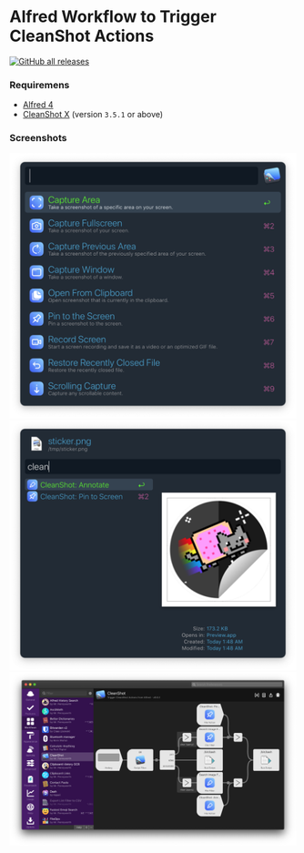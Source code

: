 # Alfred Workflow to Trigger CleanShot Actions
<a href="https://github.com/mr-pennyworth/alfred-cleanshot/releases/latest/">
  <img alt="GitHub all releases" src="https://img.shields.io/github/downloads/mr-pennyworth/alfred-cleanshot/total">
</a><br/>

### Requiremens
- [Alfred 4](https://alfredapp.com/)
- [CleanShot X](https://cleanshot.com/) (version `3.5.1` or above)

### Screenshots
![all actions](screenshots/actions-list.png)
![file actions](screenshots/file-actions.png)
![workflow](screenshots/workflow-editor.png)
